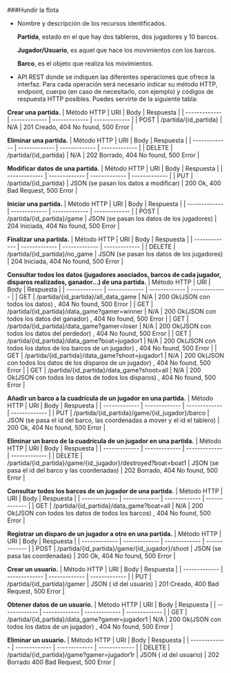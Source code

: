 ###Hundir la flota

- Nombre y descripción de los recursos identificados.

  **Partida**, estado en el que hay dos tableros, dos jugadores y 10 barcos.

   **Jugador/Usuario**, es aquel que hace los movimientos con los barcos.

  **Barco**, es el objeto que realiza los movimientos.

- API REST donde se indiquen las diferentes operaciones que ofrece la interfaz. Para cada operación será necesario indicar su método HTTP, endpoint, cuerpo (en caso de necesitarlo, con ejemplo) y códigos de respuesta HTTP posibles. Puedes servirte de la siguiente tabla:

**Crear una partida.**
| Método HTTP   | URI                    | Body          | Respuesta |
| ------------- | -------------          | ------------- | ------------- |
| POST          | /partida/{id_partida}  | N/A           | 201 Creado, 404 No found, 500 Error |


**Eliminar una partida.**
| Método HTTP   | URI                    | Body          | Respuesta |
| ------------- | -------------          | ------------- | ------------- |
| DELETE        | /partida/{id_partida}  | N/A           | 202 Borrado, 404 No found, 500 Error |


**Modificar datos de una partida.**
| Método HTTP   | URI                    | Body                                       | Respuesta |
| ------------- | -------------          | -------------                              | ------------- |
| PUT           | /partida/{id_partida}  | JSON (se pasan los datos a modificar)       | 200 Ok, 400 Bad Request, 500 Error |


**Iniciar una partida.**
| Método HTTP   | URI                         | Body                                           | Respuesta |
| ------------- | -------------               | -------------                                  | ------------- |
| POST          | /partida/{id_partida}/game  | JSON (se pasan los datos de los jugadores)     | 204 Iniciada, 404 No found, 500 Error |


**Finalizar una partida.**
| Método HTTP   | URI                            | Body                                           | Respuesta |
| ------------- | -------------                  | -------------                                  | ------------- |
| DELETE        | /partida/{id_partida}/no_game  | JSON (se pasan los datos de los jugadores)     | 204 Iniciada, 404 No found, 500 Error |


**Consultar todos los datos (jugadores asociados, barcos de cada jugador, disparos realizados, ganador...) de una partida.**
| Método HTTP   | URI                                             | Body            | Respuesta                       | 
| ------------- | -------------                                   | -------------   | -------------                   | 
| GET           | /partida/{id_partida}/all_data_game             | N/A             | 200 Ok(JSON con todos los datos) , 404 No found, 500 Error | 
| GET           | /partida/{id_partida}/data_game?gamer=winner    | N/A             | 200 Ok(JSON con todos los datos del ganador) , 404 No found, 500 Error | 
| GET           | /partida/{id_partida}/data_game?gamer=loser     | N/A             | 200 Ok(JSON con todos los datos del perdedor) , 404 No found, 500 Error | 
| GET           | /partida/{id_partida}/data_game?boat=jugador1   | N/A             | 200 Ok(JSON con todos los datos de los barcos de un jugador) , 404 No found, 500 Error | 
| GET           | /partida/{id_partida}/data_game?shoot=jugador1  | N/A             | 200 Ok(JSON con todos los datos de los disparos de un jugador) , 404 No found, 500 Error | 
| GET           | /partida/{id_partida}/data_game?shoot=all       | N/A             | 200 Ok(JSON con todos los datos de todos los disparos) , 404 No found, 500 Error | 


**Añadir un barco a la cuadrícula de un jugador en una partida.**
| Método HTTP   | URI                                               | Body                                                                        | Respuesta |
| ------------- | -------------                                     | -------------                                                               | ------------- |
| PUT           | /partida/{id_partida}/game/{id_jugador}/barco     | JSON (se pasa el id del barco, las coordenadas a mover y el id el tablero)  | 200 Ok, 404 No found, 500 Error |


**Eliminar un barco de la cuadrícula de un jugador en una partida.**
| Método HTTP   | URI                                                           | Body                                                | Respuesta |
| ------------- | -------------                                                 | -------------                                       | ------------- |
| DELETE        | /partida/{id_partida}/game/{id_jugador}/destroyed?boat=boat1  | JSON (se pasa el id del barco y las coordenadas)    | 202 Borrado, 404 No found, 500 Error |


**Consultar todos los barcos de un jugador de una partida.**
| Método HTTP   | URI                                                | Body                                                | Respuesta |
| ------------- | -------------                                      | -------------                                       | ------------- |
| GET           | /partida/{id_partida}/data_game?boat=all           | N/A             | 200 Ok(JSON con todos los datos de todos los barcos) , 404 No found, 500 Error | 


**Registrar un disparo de un jugador a otro en una partida.**
| Método HTTP   | URI                                                | Body                                                | Respuesta |
| ------------- | -------------                                      | -------------                                       | ------------- |
| POST          | /partida/{id_partida}/game/{id_jugador}/shoot      | JSON (se pasa las coordenadas)    | 200 Ok, 404 No found, 500 Error |


**Crear un usuario.**
| Método HTTP   | URI                          | Body                                       | Respuesta |
| ------------- | -------------                | -------------                              | ------------- |
| PUT           | /partida/{id_partida}/gamer  | JSON ( id del usuario)                     | 201 Creado, 400 Bad Request, 500 Error |


**Obtener datos de un usuario.**
| Método HTTP   | URI                                             | Body                                                | Respuesta |
| ------------- | -------------                                   | -------------                                       | ------------- |
| GET           | /partida/{id_partida}/data_game?gamer=jugador1  | N/A             | 200 Ok(JSON con todos los datos de un jugador) , 404 No found, 500 Error | 


**Eliminar un usuario.**
| Método HTTP   | URI                                            | Body                                       | Respuesta |
| ------------- | -------------                                  | -------------                              | ------------- |
| DELETE           | /partida/{id_partida}/game?gamer=jugador1r  | JSON ( id del usuario)                     | 202 Borrado 400 Bad Request, 500 Error |
